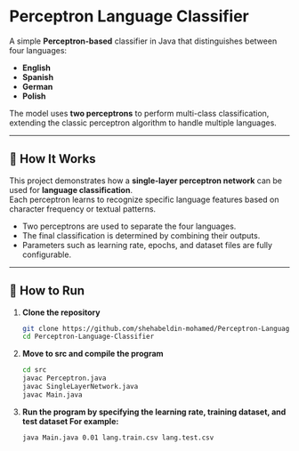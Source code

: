 # Perceptron Language Classifier

A simple **Perceptron-based** classifier in Java that distinguishes between four languages:
- **English**
- **Spanish**
- **German**
- **Polish**

The model uses **two perceptrons** to perform multi-class classification, extending the classic perceptron algorithm to handle multiple languages.

---

## 🧠 How It Works

This project demonstrates how a **single-layer perceptron network** can be used for **language classification**.  
Each perceptron learns to recognize specific language features based on character frequency or textual patterns.

- Two perceptrons are used to separate the four languages.  
- The final classification is determined by combining their outputs.  
- Parameters such as learning rate, epochs, and dataset files are fully configurable.

---

## 🚀 How to Run

1. **Clone the repository**
   ```bash
   git clone https://github.com/shehabeldin-mohamed/Perceptron-Language-Classifier.git
   cd Perceptron-Language-Classifier
2. **Move to src and compile the program**
   ```bash
   cd src
   javac Perceptron.java
   javac SingleLayerNetwork.java
   javac Main.java
3. **Run the program by specifying the learning rate, training dataset, and test dataset
For example:**
   ```bash
   java Main.java 0.01 lang.train.csv lang.test.csv
